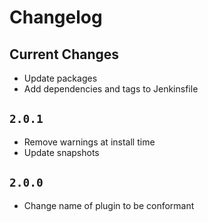 # Changelog

## Current Changes

- Update packages
- Add dependencies and tags to Jenkinsfile

## `2.0.1`

- Remove warnings at install time
- Update snapshots 

## `2.0.0`

- Change name of plugin to be conformant